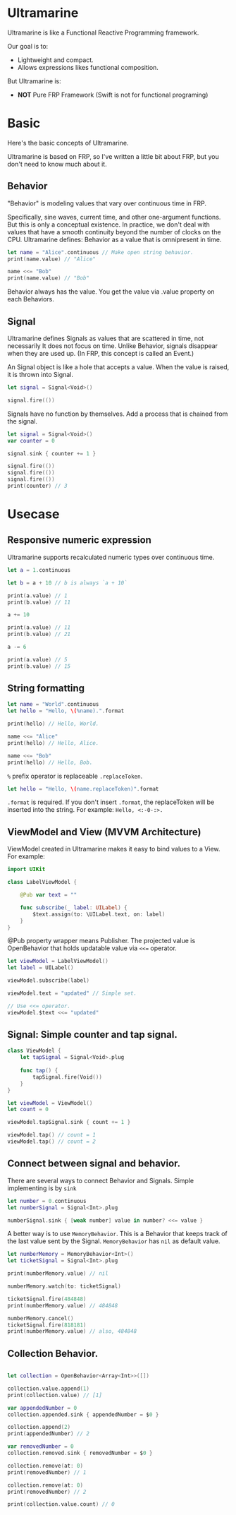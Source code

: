 # Ultramarine

Ultramarine is like a Functional Reactive Programming framework.

Our goal is to:

- Lightweight and compact.
- Allows expressions likes functional composition.

But Ultramarine is:

- **NOT** Pure FRP Framework (Swift is not for functional programing)

# Basic

Here's the basic concepts of Ultramarine.

Ultramarine is based on FRP, so I've written a little bit about FRP, but you don't need to know much about it.

## Behavior

"Behavior" is modeling values that vary over continuous time in FRP.

Specifically, sine waves, current time, and other one-argument functions.
But this is only a conceptual existence.
In practice, we don't deal with values that have a smooth continuity beyond the number of clocks on the CPU.
Ultramarine defines: Behavior as a value that is omnipresent in time.

```swift
let name = "Alice".continuous // Make open string behavior.
print(name.value) // "Alice"

name <<= "Bob"
print(name.value) // "Bob"
```

Behavior always has the value. You get the value via .value property on each Behaviors.

## Signal

Ultramarine defines Signals as values that are scattered in time, not necessarily It does not focus on time.
Unlike Behavior, signals disappear when they are used up.
(In FRP, this concept is called an Event.)

An Signal object is like a hole that accepts a value. When the value is raised, it is thrown into Signal.

```swift
let signal = Signal<Void>()

signal.fire(())
```

Signals have no function by themselves. Add a process that is chained from the signal.

```swift
let signal = Signal<Void>()
var counter = 0

signal.sink { counter += 1 }

signal.fire(())
signal.fire(())
signal.fire(())
print(counter) // 3
```

# Usecase

## Responsive numeric expression

Ultramarine supports recalculated numeric types over continuous time.

```swift
let a = 1.continuous

let b = a + 10 // b is always `a + 10`

print(a.value) // 1
print(b.value) // 11

a += 10

print(a.value) // 11
print(b.value) // 21

a -= 6

print(a.value) // 5
print(b.value) // 15
```

## String formatting

```swift
let name = "World".continuous
let hello = "Hello, \(%name).".format

print(hello) // Hello, World.

name <<= "Alice"
print(hello) // Hello, Alice.

name <<= "Bob"
print(hello) // Hello, Bob.
```

`%` prefix operator is replaceable `.replaceToken`.

```swift
let hello = "Hello, \(name.replaceToken)".format
```

`.format` is required.
If you don't insert `.format`, the replaceToken will be inserted into the string.
For example: `Hello, <:-0-:>.`

## ViewModel and View (MVVM Architecture)

ViewModel created in Ultramarine makes it easy to bind values to a View.
For example:

```swift
import UIKit

class LabelViewModel {

    @Pub var text = ""

    func subscribe(_ label: UILabel) {
        $text.assign(to: \UILabel.text, on: label)
    }
}
```

@Pub property wrapper means Publisher.
The projected value is OpenBehavior that holds updatable value via `<<=` operator.

```swift
let viewModel = LabelViewModel()
let label = UILabel()

viewModel.subscribe(label)

viewModel.text = "updated" // Simple set.

// Use <<= operator.
viewModel.$text <<= "updated"
```

## Signal: Simple counter and tap signal.

```swift
class ViewModel {
    let tapSignal = Signal<Void>.plug
    
    func tap() {
        tapSignal.fire(Void())
    }
}

let viewModel = ViewModel()
let count = 0

viewModel.tapSignal.sink { count += 1 }

viewModel.tap() // count = 1
viewModel.tap() // count = 2
```

## Connect between signal and behavior.

There are several ways to connect Behavior and Signals.
Simple implementing is by `sink`

```swift
let number = 0.continuous
let numberSignal = Signal<Int>.plug

numberSignal.sink { [weak number] value in number? <<= value }
```

A better way is to use `MemoryBehavior`.
This is a Behavior that keeps track of the last value sent by the Signal.
`MemoryBehavior` has `nil` as default value.

```swift
let numberMemory = MemoryBehavior<Int>()
let ticketSignal = Signal<Int>.plug

print(numberMemory.value) // nil

numberMemory.watch(to: ticketSignal)

ticketSignal.fire(484848)
print(numberMemory.value) // 484848

numberMemory.cancel()
ticketSignal.fire(818181)
print(numberMemory.value) // also, 484848
```

## Collection Behavior.

```swift

let collection = OpenBehavior<Array<Int>>([])

collection.value.append(1)
print(collection.value) // [1]

var appendedNumber = 0
collection.appended.sink { appendedNumber = $0 }

collection.append(2)
print(appendedNumber) // 2

var removedNumber = 0
collection.removed.sink { removedNumber = $0 }

collection.remove(at: 0)
print(removedNumber) // 1

collection.remove(at: 0)
print(removedNumber) // 2

print(collection.value.count) // 0
```
